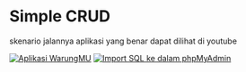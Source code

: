 # Simple CRUD

skenario jalannya aplikasi yang benar dapat dilihat di youtube

[![Aplikasi WarungMU](https://img.youtube.com/vi/SNf79Hh3WJE/0.jpg)](https://www.youtube.com/watch?v=SNf79Hh3WJE)
[![Import SQL ke dalam phpMyAdmin](https://img.youtube.com/vi/IMESKM0eJmI/0.jpg)](https://www.youtube.com/watch?v=IMESKM0eJmI)
